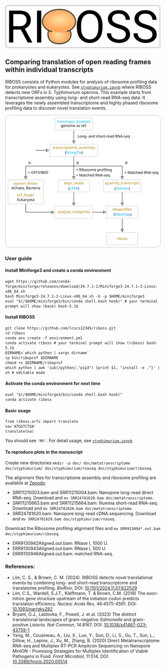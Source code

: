 ![logo](doc/riboss_logo.svg)

## Comparing translation of open reading frames within individual transcripts

RIBOSS consists of Python modules for analysis of ribosome profiling data for prokaryotes and eukaryotes. See [`styphimurium.ipynb`](https://github.com/lcscs12345/riboss/blob/master/styphimurium.ipynb) where RIBOSS detects new ORFs in _S_. Typhimurium operons. This example starts from transcriptome assembly using long- and short-read RNA-seq data. It leverages the newly assembled transcriptome and highly phased ribosome profiling data to discover novel translation events.

![Flow Chart](doc/flow_chart.svg)

### User guide

#### Install Miniforge3 and create a conda environment

```
wget https://github.com/conda-forge/miniforge/releases/download/24.7.1-2/Miniforge3-24.7.1-2-Linux-x86_64.sh
bash Miniforge3-24.7.1-2-Linux-x86_64.sh -b -p $HOME/miniforge3
eval "$(/$HOME/miniforge3/bin/conda shell.bash hook)" # your terminal prompt will show (base) bash-5.1$
```

<!-- conda create -n riboss -y
conda activate riboss
conda install -y \
    -c conda-forge -c bioconda \
    boost-cpp seqan-library=1.4.2 \
    jupyter pandas \
    pysam seaborn matplotlib \
    stringtie=2.2.3 salmon \
    biopython htslib samtools bedtools pyranges minimap2 star tqdm jupyter \
    ucsc-gtftogenepred ucsc-bedtogenepred ucsc-genepredtobed ucsc-bedsort ucsc-bedtobigbed \
    pyfaidx rseqc
conda activate riboss
conda install bioconda::bowtie2 -y
conda env export > environment.yml -->

#### Install RIBOSS

```
git clone https://github.com/lcscs12345/riboss.git
cd riboss
conda env create -f environment.yml
conda activate riboss # your terminal prompt will show (riboss) bash-5.1$
DIRNAME=`which python | xargs dirname`
cp bin/riboprof $DIRNAME
chmod +x $DIRNAME/riboprof
which python | awk 'sub(/python/,"pip3") {print $1, "install -e ."}' | sh # editable mode
```

<!-- pip install git+git://github.com/lcscs12345/riboss.git#egg=riboss -->

#### Activate the conda environment for next time

```
eval "$(/$HOME/miniforge3/bin/conda shell.bash hook)"
conda activate riboss
```

#### Basic usage

```
from riboss.orfs import translate
na='ATGGTCTGA'
translate(na)
```
You should see `'MV'`. For detail usage, see [`styphimurium.ipynb`](https://github.com/lcscs12345/riboss/blob/master/styphimurium.ipynb)

#### To reproduce plots in the manuscript

Create new directories `mkdir -p doc/ doc/metatranscriptome doc/styphimurium/ doc/styphimurium/rnaseq doc/styphimurium/riboseq`.

The alignment files for transcriptome assembly and ribosome profiling are available at [Zenodo](https://doi.org/10.5281/zenodo.13997374).

- SRR11215003.bam and SRR11215004.bam: Nanopore long-read direct RNA-seq. Download and `mv SRR24781620.bam doc/metatranscriptome`.
- SRR11215663.bam and SRR11215664.bam: Illumina short-read RNA-seq. Download and `mv SRR24781620.bam doc/metatranscriptome`.
- SRR24781620.bam: Nanopore long-read cDNA sequencing. Download and `mv SRR24781620.bam doc/styphimurium/rnaseq`.

Download the Ribosome profiling alignment files and `mv ERR913094*.out.bam doc/styphimurium/riboseq`.

- ERR9130942Aligned.out.bam: RNase I, 1000 U.
- ERR9130943Aligned.out.bam: RNase I, 500 U.
- ERR9130946Aligned.out.bam: matched RNA-seq.

### References:

- Lim, C. S., & Brown, C. M. (2024). RIBOSS detects novel translational events by combining long- and short-read transcriptome and translatome profiling. _BioRxiv_, DOI: [10.1101/2024.11.07.622529](https://doi.org/10.1101/2024.11.07.622529)
- Lim, C.S., Wardell, S.J.T., Kleffmann, T. & Brown, C.M. (2018) The exon-intron gene structure upstream of the initiation codon predicts translation efficiency. _Nucleic Acids Res_, 46:4575-4591. DOI: [10.1093/nar/gky282](https://doi.org/10.1093/nar/gky282)
- Bryant, O.J., Lastovka, F., Powell, J. et al. (2023) The distinct translational landscapes of gram-negative _Salmonella_ and gram-positive _Listeria_. _Nat Commun_, 14:8167. DOI: [10.1038/s41467-023-43759-1](https://doi.org/10.1038/s41467-023-43759-1)
- Yang, M., Cousineau, A., Liu, X., Luo, Y., Sun, D., Li, S., Gu, T., Sun, L., Dillow, H., Lepine, J., Xu, M., Zhang, B. (2020) Direct Metatranscriptome RNA-seq and Multiplex RT-PCR Amplicon Sequencing on Nanopore MinION - Promising Strategies for Multiplex Identification of Viable Pathogens in Food. _Front Microbiol_, 11:514. DOI: [10.3389/fmicb.2020.00514](https://doi.org/10.3389/fmicb.2020.00514)
